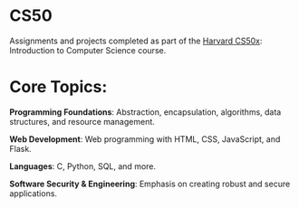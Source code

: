 # CS50 
Assignments and projects completed as part of the [Harvard CS50x](https://www.edx.org/learn/computer-science/harvard-university-cs50-s-introduction-to-computer-science?utm_source=google&utm_campaign=19322989673&utm_medium=cpc&utm_term=cs50%20course&hsa_acc=7245054034&hsa_cam=19322989673&hsa_grp=146273875364&hsa_ad=642047721504&hsa_src=g&hsa_tgt=kwd-614564061032&hsa_kw=cs50%20course&hsa_mt=e&hsa_net=adwords&hsa_ver=3&gclid=CjwKCAjwpJWoBhA8EiwAHZFzfuukqpYTRBJU3_8FTaA4csBXcMpMtsmqlsS9OMzzvjYTp4h6I3T5CxoCNoYQAvD_BwE): Introduction to Computer Science course.

# Core Topics:

**Programming Foundations**: Abstraction, encapsulation, algorithms, data structures, and resource management.

**Web Development**: Web programming with HTML, CSS, JavaScript, and Flask.

**Languages**: C, Python, SQL, and more.

**Software Security & Engineering**: Emphasis on creating robust and secure applications.
